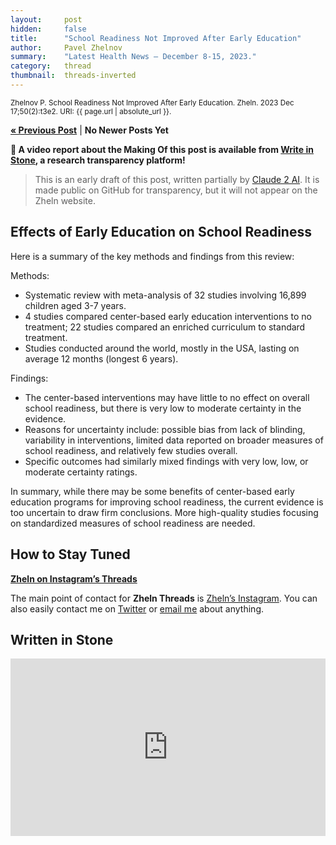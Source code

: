 ```yaml
---
layout:     post
hidden:     false
title:      "School Readiness Not Improved After Early Education"
author:     Pavel Zhelnov
summary:    "Latest Health News – December 8-15, 2023."
category:   thread
thumbnail:  threads-inverted
---
```


<small>Zhelnov P. School Readiness Not Improved After Early Education. Zheln. 2023 Dec 17;50(2):t3e2. URI: {{ page.url | absolute_url }}.</small>

**[« Previous Post](https://zheln.com/thread/2023/07/13/1/)** | **No Newer Posts Yet**

**🎉 A video report about the Making Of this post is available from [Write in Stone](#written-in-stone), a research transparency platform!**

> This is an early draft of this post, written partially by [Claude 2 AI](https://claude.ai/). It is made public on GitHub for transparency, but it will not appear on the Zheln website.

## Effects of Early Education on School Readiness

Here is a summary of the key methods and findings from this review:

Methods:
- Systematic review with meta-analysis of 32 studies involving 16,899 children aged 3-7 years. 
- 4 studies compared center-based early education interventions to no treatment; 22 studies compared an enriched curriculum to standard treatment.
- Studies conducted around the world, mostly in the USA, lasting on average 12 months (longest 6 years).

Findings:
- The center-based interventions may have little to no effect on overall school readiness, but there is very low to moderate certainty in the evidence. 
- Reasons for uncertainty include: possible bias from lack of blinding, variability in interventions, limited data reported on broader measures of school readiness, and relatively few studies overall.
- Specific outcomes had similarly mixed findings with very low, low, or moderate certainty ratings.

In summary, while there may be some benefits of center-based early education programs for improving school readiness, the current evidence is too uncertain to draw firm conclusions. More high-quality studies focusing on standardized measures of school readiness are needed.

## How to Stay Tuned

<i class="fa fa-instagram"></i> **[Zheln on Instagram’s Threads](https://www.threads.net/@igzheln)**

The main point of contact for **Zheln Threads** is [Zheln’s Instagram](https://instagram.com/igzheln). You can also easily contact me on [Twitter](https://twitter.com/drzhelnov) or [email me](mailto:pavel@zheln.com) about anything.

## Written in Stone

<div style='position: relative; padding-bottom: 56.25%; width: 100%; display: flex; flex-direction: row; justify-content: center; align-items: center;'><iframe style='top: 0; width: 100%; height: 100% !important; position: absolute' allowtransparency='true' sandbox='allow-same-origin allow-popups allow-top-navigation allow-orientation-lock allow-scripts allow-forms' src='https://www.writeinstone.com/widget/published-58450f68-aa70-4124-a15c-5c20b91a6d1c?lightmode=false?primary=000000?secondary=5a4e70' frameborder='0' scrolling='no' allow='accelerometer; autoplay; encrypted-media; gyroscope; picture-in-picture' allowfullscreen></iframe></div>
